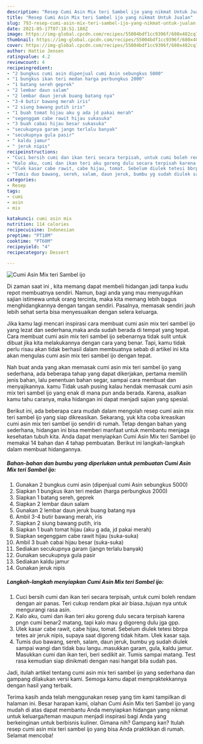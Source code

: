 ```yaml
---
description: "Resep Cumi Asin Mix teri Sambel ijo yang nikmat Untuk Jualan"
title: "Resep Cumi Asin Mix teri Sambel ijo yang nikmat Untuk Jualan"
slug: 793-resep-cumi-asin-mix-teri-sambel-ijo-yang-nikmat-untuk-jualan
date: 2021-05-17T07:18:51.188Z
image: https://img-global.cpcdn.com/recipes/55004bdf1cc9396f/680x482cq70/cumi-asin-mix-teri-sambel-ijo-foto-resep-utama.jpg
thumbnail: https://img-global.cpcdn.com/recipes/55004bdf1cc9396f/680x482cq70/cumi-asin-mix-teri-sambel-ijo-foto-resep-utama.jpg
cover: https://img-global.cpcdn.com/recipes/55004bdf1cc9396f/680x482cq70/cumi-asin-mix-teri-sambel-ijo-foto-resep-utama.jpg
author: Hattie Jensen
ratingvalue: 4.2
reviewcount: 4
recipeingredient:
- "2 bungkus cumi asin dipenjual cumi Asin sebungkus 5000"
- "1 bungkus ikan teri medan harga perbungkus 2000"
- "1 batang sereh geprek"
- "2 lembar daun salam"
- "2 lembar daun jeruk buang batang nya"
- "3-4 butir bawang merah iris"
- "2 siung bawang putih iris"
- "1 buah tomat hijau aku g ada jd pakai merah"
- "segenggam cabe rawit hijau sukasuka"
- "3 buah cabai hijau besar sukasuka"
- "secukupnya garam jangn terlalu banyak"
- "secukupnya gula pasir"
- " kaldu jamur"
- " jeruk nipis"
recipeinstructions:
- "Cuci bersih cumi dan ikan teri secara terpisah, untuk cumi boleh rendam dengan air panas. Teri cukup rendam pkai air biasa..tujuan nya untuk mengurangi rasa asin."
- "Kalo aku, cumi dan ikan teri aku goreng dulu secara terpisah karena pngn cumi benar2 matang, tapi kalo mau g digoreng dulu jga gpp."
- "Ulek kasar cabe rawit, cabe hijau, tomat. Sebelum diulek tetesi bbrpa tetes air jeruk nipis, supaya saat digoreng tidak hitam. Ulek kasar saja."
- "Tumis duo bawang, sereh, salam, daun jeruk, bumbu yg sudah diulek sampai wangi dan tidak bau langu..masukkan garam, gula, kaldu jamur. Masukkan cumi dan ikan teri, beri sedikit air. Tumis sampai matang. Test rasa kemudian siap dinikmati dengan nasi hangat bila sudah pas."
categories:
- Resep
tags:
- cumi
- asin
- mix

katakunci: cumi asin mix 
nutrition: 114 calories
recipecuisine: Indonesian
preptime: "PT18M"
cooktime: "PT60M"
recipeyield: "4"
recipecategory: Dessert

---
```



![Cumi Asin Mix teri Sambel ijo](https://img-global.cpcdn.com/recipes/55004bdf1cc9396f/680x482cq70/cumi-asin-mix-teri-sambel-ijo-foto-resep-utama.jpg)

Di zaman  saat ini , kita memang dapat membeli hidangan jadi tanpa kudu repot membuatnya sendiri. Namun, bagi anda yang mau menyuguhkan sajian istimewa untuk orang tercinta, maka kita memang lebih bagus menghidangkannya dengan tangan sendiri. Pasalnya, memasak sendiri jauh lebih sehat serta bisa menyesuaikan dengan selera keluarga.

Jika kamu lagi mencari inspirasi cara membuat cumi asin mix teri sambel ijo yang lezat dan sederhana,maka anda sudah berada di tempat yang tepat. Cara membuat cumi asin mix teri sambel ijo  sebenarnya tidak sulit untuk dibuat jika kita melakukannya dengan cara yang benar. Tapi, kamu tidak perlu risau akan tidak berhasil dalam membuatnya 
sebab di artikel ini kita akan mengulas cumi asin mix teri sambel ijo dengan tepat.  



Nah buat anda yang akan memasak cumi asin mix teri sambel ijo yang sederhana, ada beberapa tahap yang dapat dikerjakan, pertama memilih jenis bahan, lalu penentuan bahan segar, sampai cara membuat dan menyajikannya. kamu Tidak usah pusing kalau hendak memasak cumi asin mix teri sambel ijo yang enak di mana pun anda berada. Karena, asalkan kamu  tahu caranya, maka hidangan ini dapat menjadi sajian yang spesial.

Berikut ini, ada beberapa cara mudah dalam mengolah resep cumi asin mix teri sambel ijo yang siap dikreasikan. Sekarang, yuk kita coba kreasikan cumi asin mix teri sambel ijo sendiri di rumah. Tetap dengan bahan yang sederhana, hidangan ini bisa memberi manfaat untuk membantu menjaga kesehatan tubuh kita. Anda dapat menyiapkan Cumi Asin Mix teri Sambel ijo memakai 14 bahan dan 4 tahap pembuatan. Berikut ini langkah-langkah dalam membuat hidangannya.

<!--inarticleads1-->

##### Bahan-bahan dan bumbu yang diperlukan untuk pembuatan Cumi Asin Mix teri Sambel ijo:

1. Gunakan 2 bungkus cumi asin (dipenjual cumi Asin sebungkus 5000)
1. Siapkan 1 bungkus ikan teri medan (harga perbungkus 2000)
1. Siapkan 1 batang sereh, geprek
1. Siapkan 2 lembar daun salam
1. Gunakan 2 lembar daun jeruk buang batang nya
1. Ambil 3-4 butir bawang merah, iris
1. Siapkan 2 siung bawang putih, iris
1. Siapkan 1 buah tomat hijau (aku g ada, jd pakai merah)
1. Siapkan segenggam cabe rawit hijau (suka-suka)
1. Ambil 3 buah cabai hijau besar (suka-suka)
1. Sediakan secukupnya garam (jangn terlalu banyak)
1. Gunakan secukupnya gula pasir
1. Sediakan  kaldu jamur
1. Gunakan  jeruk nipis




<!--inarticleads2-->

##### Langkah-langkah menyiapkan Cumi Asin Mix teri Sambel ijo:

1. Cuci bersih cumi dan ikan teri secara terpisah, untuk cumi boleh rendam dengan air panas. Teri cukup rendam pkai air biasa..tujuan nya untuk mengurangi rasa asin.
1. Kalo aku, cumi dan ikan teri aku goreng dulu secara terpisah karena pngn cumi benar2 matang, tapi kalo mau g digoreng dulu jga gpp.
1. Ulek kasar cabe rawit, cabe hijau, tomat. Sebelum diulek tetesi bbrpa tetes air jeruk nipis, supaya saat digoreng tidak hitam. Ulek kasar saja.
1. Tumis duo bawang, sereh, salam, daun jeruk, bumbu yg sudah diulek sampai wangi dan tidak bau langu..masukkan garam, gula, kaldu jamur. Masukkan cumi dan ikan teri, beri sedikit air. Tumis sampai matang. Test rasa kemudian siap dinikmati dengan nasi hangat bila sudah pas.




Jadi, itulah artikel tentang  cumi asin mix teri sambel ijo  yang sederhana dan gampang dilakukan versi kami. Semoga kamu dapat mempraktekkannya dengan hasil yang terbaik. 

Terima kasih anda telah menggunakan resep yang tim kami tampilkan di halaman ini. Besar harapan kami, olahan  Cumi Asin Mix teri Sambel ijo yang mudah di atas dapat membantu Anda menyiapkan hidangan yang nikmat untuk keluarga/teman maupun menjadi inspirasi bagi Anda yang berkeinginan untuk berbisnis kuliner. Gimana nih? Gampang kan? Itulah resep cumi asin mix teri sambel ijo yang bisa Anda praktikkan di rumah. Selamat mencoba!

